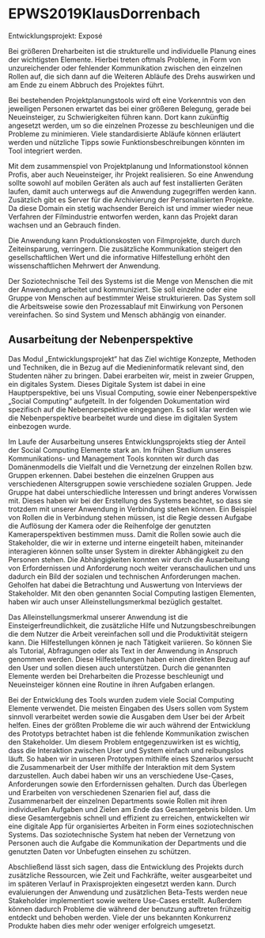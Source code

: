 # EPWS2019KlausDorrenbach

Entwicklungsprojekt: Exposé

Bei größeren Dreharbeiten ist die strukturelle und individuelle Planung eines der wichtigsten Elemente.
Hierbei treten oftmals Probleme, in Form von unzureichender oder fehlender Kommunikation zwischen den einzelnen Rollen auf, 
die sich dann auf die Weiteren Abläufe des Drehs auswirken und am Ende zu einem Abbruch des Projektes führt. 

Bei bestehenden Projektplanungstools wird oft eine Vorkenntnis von den jeweiligen Personen erwartet das bei einer größeren Belegung,
gerade bei Neueinsteiger, zu Schwierigkeiten führen kann. 
Dort kann zukünftig angesetzt werden, um so die einzelnen Prozesse zu beschleunigen und die Probleme zu minimieren. 
Viele standardisierte Abläufe können erläutert werden und nützliche Tipps sowie Funktionsbeschreibungen könnten im Tool integriert werden.

Mit dem zusammenspiel von Projektplanung und Informationstool können Profis, aber auch Neueinsteiger, ihr Projekt realisieren.
So eine Anwendung sollte sowohl auf mobilen Geräten als auch auf fest installierten Geräten laufen,
damit auch unterwegs auf die Anwendung zugegriffen werden kann. Zusätzlich gibt es Server für die Archivierung der Personalisierten Projekte.
Da diese Domain ein stetig wachsender Bereich ist und immer wieder neue Verfahren der Filmindustrie entworfen werden,
kann das Projekt daran wachsen und an Gebrauch finden.  

Die Anwendung kann Produktionskosten von Filmprojekte, durch durch Zeiteinsparung, verringern. 
Die zusätzliche Kommunikation steigert den gesellschaftlichen Wert 
und die informative Hilfestellung erhöht den wissenschaftlichen Mehrwert der Anwendung. 

Der Soziotechnische Teil des Systems ist die Menge von Menschen die mit der Anwendung arbeitet und kommuniziert. Sie soll einzelne oder eine Gruppe von Menschen auf bestimmter Weise strukturieren. Das System soll die Arbeitsweise sowie den Prozessablauf mit Einwirkung von Personen vereinfachen. So sind System und Mensch abhängig von einander.

## Ausarbeitung der Nebenperspektive

Das Modul „Entwicklungsprojekt“ hat das Ziel wichtige Konzepte, Methoden und Techniken, die in Bezug auf die Medieninformatik relevant sind, den Studenten näher zu bringen. Dabei erarbeiten wir, meist in zweier Gruppen, ein digitales System. Dieses Digitale System ist dabei in eine Hauptperspektive, bei uns Visual Computing, sowie einer Nebenperspektive „Social Computing“ aufgeteilt. In der folgenden Dokumentation wird spezifisch auf die Nebenperspektive eingegangen. Es soll klar werden wie die Nebenperspektive bearbeitet wurde und diese im digitalen System einbezogen wurde.

Im Laufe der Ausarbeitung unseres Entwicklungsprojekts stieg der Anteil der Social Computing Elemente stark an. Im frühen Stadium unseres Kommunikations- und Management Tools konnten wir durch das Domänenmodells die Vielfalt und die Vernetzung der einzelnen Rollen bzw. Gruppen erkennen. Dabei bestehen die einzelnen Gruppen aus verschiedenen Altersgruppen sowie verschiedene sozialen Gruppen. Jede Gruppe hat dabei unterschiedliche Interessen und bringt anderes Vorwissen mit. Dieses haben wir bei der Erstellung des Systems beachtet, so dass sie trotzdem mit unserer Anwendung in Verbindung stehen können. Ein Beispiel von Rollen die in Verbindung stehen müssen, ist die Regie dessen Aufgabe die Auflösung der Kamera oder die Reihenfolge der genutzten Kameraperspektiven bestimmen muss.  Damit die Rollen sowie auch die Stakeholder, die wir in externe und interne eingeteilt haben, miteinander interagieren können sollte unser System in direkter Abhängigkeit zu den Personen stehen. Die Abhängigkeiten konnten wir durch die Ausarbeitung von Erfordernissen und Anforderung noch weiter veranschaulichen und uns dadurch ein Bild der sozialen und technischen Anforderungen machen. Geholfen hat dabei die Betrachtung und Auswertung von Interviews der Stakeholder. Mit den oben genannten Social Computing lastigen  Elementen, haben wir auch unser Alleinstellungsmerkmal bezüglich gestaltet.

Das Alleinstellungsmerkmal unserer Anwendung ist die Einsteigerfreundlichkeit, die zusätzliche Hilfe und Nutzungsbeschreibungen die dem Nutzer die Arbeit vereinfachen soll und die Produktivität steigern kann. Die Hilfestellungen können je nach Tätigkeit variieren. So können Sie als Tutorial, Abfragungen oder als Text in der Anwendung in Anspruch genommen werden. Diese Hilfestellungen haben einen direkten Bezug auf den User und sollen diesen auch unterstützen. Durch die genannten Elemente werden bei Dreharbeiten die Prozesse beschleunigt und Neueinsteiger können eine Routine in ihren Aufgaben erlangen. 

Bei der Entwicklung des Tools wurden zudem viele Social Computing Elemente verwendet. Die meisten Eingaben des Users sollen vom System sinnvoll verarbeitet werden sowie die Ausgaben dem User bei der Arbeit helfen. Eines der größten Probleme die wir auch während der Entwicklung des Prototyps betrachtet haben ist die fehlende Kommunikation zwischen den Stakeholder. Um diesem Problem entgegenzuwirken ist es wichtig, dass die Interaktion zwischen User und System einfach und reibungslos läuft. So haben wir in unseren Prototypen mithilfe eines Szenarios versucht die Zusammenarbeit der User mithilfe der Interaktion mit dem System darzustellen. Auch dabei haben wir uns an verschiedene Use-Cases, Anforderungen sowie den Erfordernissen gehalten.  Durch das Überlegen und Erarbeiten von verschiedenen Szenarien fiel auf, dass die Zusammenarbeit der einzelnen Departments sowie Rollen mit ihren individuellen Aufgaben und Zielen am Ende das Gesamtergebnis bilden. Um diese Gesamtergebnis schnell und effizient zu erreichen, entwickelten wir eine digitale App für organisiertes Arbeiten in Form eines soziotechnischen Systems.
Das soziotechnische System hat neben der Vernetzung von Personen auch die Aufgabe die Kommunikation der Departments und die genutzten Daten vor Unbefugten einsehen zu schützen.

Abschließend lässt sich sagen, dass die Entwicklung des Projekts durch zusätzliche Ressourcen, wie Zeit und Fachkräfte, weiter ausgearbeitet und im späteren Verlauf in Praxisprojekten eingesetzt werden kann. Durch evaluierungen der Anwendung und zusätzlichen Beta-Tests werden neue Stakeholder implementiert sowie weitere Use-Cases erstellt. Außerdem können dadurch Probleme die während der benutzung auftreten frühzeitig entdeckt und behoben werden. Viele der uns bekannten Konkurrenz Produkte haben dies mehr oder weniger erfolgreich umgesetzt. 

